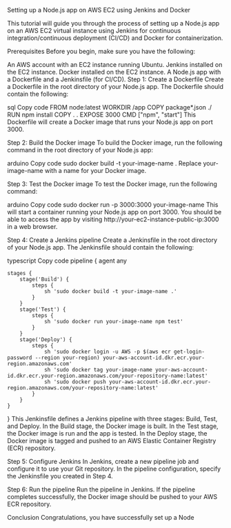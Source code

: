 Setting up a Node.js app on AWS EC2 using Jenkins and Docker


This tutorial will guide you through the process of setting up a Node.js app on an AWS EC2 virtual instance using Jenkins for continuous integration/continuous deployment (CI/CD) and Docker for containerization.

Prerequisites
Before you begin, make sure you have the following:

An AWS account with an EC2 instance running Ubuntu.
Jenkins installed on the EC2 instance.
Docker installed on the EC2 instance.
A Node.js app with a Dockerfile and a Jenkinsfile (for CI/CD).
Step 1: Create a Dockerfile
Create a Dockerfile in the root directory of your Node.js app. The Dockerfile should contain the following:

sql
Copy code
FROM node:latest
WORKDIR /app
COPY package*.json ./
RUN npm install
COPY . .
EXPOSE 3000
CMD ["npm", "start"]
This Dockerfile will create a Docker image that runs your Node.js app on port 3000.

Step 2: Build the Docker image
To build the Docker image, run the following command in the root directory of your Node.js app:

arduino
Copy code
sudo docker build -t your-image-name .
Replace your-image-name with a name for your Docker image.

Step 3: Test the Docker image
To test the Docker image, run the following command:

arduino
Copy code
sudo docker run -p 3000:3000 your-image-name
This will start a container running your Node.js app on port 3000. You should be able to access the app by visiting http://your-ec2-instance-public-ip:3000 in a web browser.

Step 4: Create a Jenkins pipeline
Create a Jenkinsfile in the root directory of your Node.js app. The Jenkinsfile should contain the following:

typescript
Copy code
pipeline {
    agent any

    stages {
        stage('Build') {
            steps {
                sh 'sudo docker build -t your-image-name .'
            }
        }
        stage('Test') {
            steps {
                sh 'sudo docker run your-image-name npm test'
            }
        }
        stage('Deploy') {
            steps {
                sh 'sudo docker login -u AWS -p $(aws ecr get-login-password --region your-region) your-aws-account-id.dkr.ecr.your-region.amazonaws.com'
                sh 'sudo docker tag your-image-name your-aws-account-id.dkr.ecr.your-region.amazonaws.com/your-repository-name:latest'
                sh 'sudo docker push your-aws-account-id.dkr.ecr.your-region.amazonaws.com/your-repository-name:latest'
            }
        }
    }
}
This Jenkinsfile defines a Jenkins pipeline with three stages: Build, Test, and Deploy. In the Build stage, the Docker image is built. In the Test stage, the Docker image is run and the app is tested. In the Deploy stage, the Docker image is tagged and pushed to an AWS Elastic Container Registry (ECR) repository.

Step 5: Configure Jenkins
In Jenkins, create a new pipeline job and configure it to use your Git repository. In the pipeline configuration, specify the Jenkinsfile you created in Step 4.

Step 6: Run the pipeline
Run the pipeline in Jenkins. If the pipeline completes successfully, the Docker image should be pushed to your AWS ECR repository.

Conclusion
Congratulations, you have successfully set up a Node
